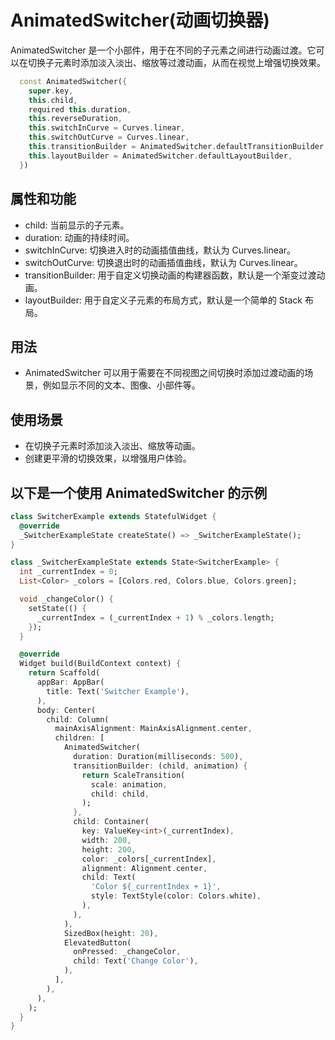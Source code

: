 # AnimatedSwitcher(动画切换器)

AnimatedSwitcher 是一个小部件，用于在不同的子元素之间进行动画过渡。它可以在切换子元素时添加淡入淡出、缩放等过渡动画，从而在视觉上增强切换效果。

```dart
  const AnimatedSwitcher({
    super.key,
    this.child,
    required this.duration,
    this.reverseDuration,
    this.switchInCurve = Curves.linear,
    this.switchOutCurve = Curves.linear,
    this.transitionBuilder = AnimatedSwitcher.defaultTransitionBuilder,
    this.layoutBuilder = AnimatedSwitcher.defaultLayoutBuilder,
  })
```

## 属性和功能

- child: 当前显示的子元素。
- duration: 动画的持续时间。
- switchInCurve: 切换进入时的动画插值曲线，默认为 Curves.linear。
- switchOutCurve: 切换退出时的动画插值曲线，默认为 Curves.linear。
- transitionBuilder: 用于自定义切换动画的构建器函数，默认是一个渐变过渡动画。
- layoutBuilder: 用于自定义子元素的布局方式，默认是一个简单的 Stack 布局。

## 用法

- AnimatedSwitcher 可以用于需要在不同视图之间切换时添加过渡动画的场景，例如显示不同的文本、图像、小部件等。

## 使用场景

- 在切换子元素时添加淡入淡出、缩放等动画。
- 创建更平滑的切换效果，以增强用户体验。

## 以下是一个使用 AnimatedSwitcher 的示例

```dart
class SwitcherExample extends StatefulWidget {
  @override
  _SwitcherExampleState createState() => _SwitcherExampleState();
}

class _SwitcherExampleState extends State<SwitcherExample> {
  int _currentIndex = 0;
  List<Color> _colors = [Colors.red, Colors.blue, Colors.green];

  void _changeColor() {
    setState(() {
      _currentIndex = (_currentIndex + 1) % _colors.length;
    });
  }

  @override
  Widget build(BuildContext context) {
    return Scaffold(
      appBar: AppBar(
        title: Text('Switcher Example'),
      ),
      body: Center(
        child: Column(
          mainAxisAlignment: MainAxisAlignment.center,
          children: [
            AnimatedSwitcher(
              duration: Duration(milliseconds: 500),
              transitionBuilder: (child, animation) {
                return ScaleTransition(
                  scale: animation,
                  child: child,
                );
              },
              child: Container(
                key: ValueKey<int>(_currentIndex),
                width: 200,
                height: 200,
                color: _colors[_currentIndex],
                alignment: Alignment.center,
                child: Text(
                  'Color ${_currentIndex + 1}',
                  style: TextStyle(color: Colors.white),
                ),
              ),
            ),
            SizedBox(height: 20),
            ElevatedButton(
              onPressed: _changeColor,
              child: Text('Change Color'),
            ),
          ],
        ),
      ),
    );
  }
}
```
